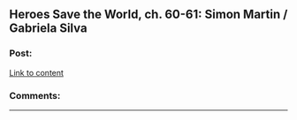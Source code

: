 ## Heroes Save the World, ch. 60-61: Simon Martin / Gabriela Silva

### Post:

[Link to content](https://heroessavetheworld.wordpress.com/2017/04/22/sunlight-ch-08-simon-martin/)

### Comments:

---


